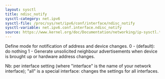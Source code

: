 ```yaml
---
layout: sysctl
title: ndisc_notify
sysctl-category: net.ipv6
sysctl-file: /proc/sys/net/ipv6/conf/interface/ndisc_notify
sysctl-variable: net.ipv6.conf.interface.ndisc_notify
source: https://www.kernel.org/doc/Documentation/networking/ip-sysctl.txt
---
```

Define mode for notification of address and device changes.
0 - (default): do nothing
1 - Generate unsolicited neighbour advertisements when device is brought
    up or hardware address changes.


Nb: per interface setting (where "interface" is the name of your network interface); "all" is a special interface: changes the settings for all interfaces.

